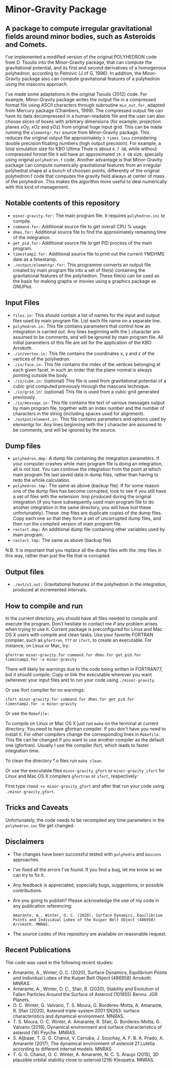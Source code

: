 Minor-Gravity Package
===============================
A package to compute irregular gravitational fields around minor bodies, such as Asteroids and Comets.
---------------------------------

I've implemented a modified version of the original POLYHEDRON code from D. Tsoulis into the Minor-Gravity package, that can compute the gravitational potential, and its first and second derivatives of a homogenous polyhedron, according to Petrovic (J of G, 1996). In addition, the Minor-Gravity package also can compute gravitational features of a polyhedron using the mascons approach.

I've made some adaptations in the original Tsoulis (2012) code. For example, Minor-Gravity package writes the output file in a compressed format file using ASCII characters through subroutine ``mio_out.for``, adapted from Mercury package (Chambers, 1999). The compressed output file can have its data decompressed in a human-readable file and the user can also choose slices of boxes with arbitrary dimensions (for example, projection planes xOy, xOz and yOz) from original huge input grid. This can be made running the ``elementgr.for`` source from Minor-Gravity package. This reduces the original output file approximately ``3 times less`` considering double precision floating numbers (high output precision). For example, a total simulation size for KBO Ultima Thule is about ``6.7 GB``, while without compressed format file it will have an approximated ``19.5 GB`` size, specially using original ``polyhedron.f`` code. Another advantage is that Minor-Gravity package can compute numerically gravitational features from an irregular polyhedral shape at a bunch of choosen points, differently of the original polyhedron.f code that computes the gravity field always at center of mass of the polyhedron. This makes the algorithm more useful to deal numerically with this kind of management.

Notable contents of this repository
---------------------------

*    ``minor-gravity.for:`` The main program file.  It requires ``polyhedron.inc`` to compile.
*    ``command.for:`` Additional source file to get overall CPU % usage.
*    ``dhms.for:`` Additional source file to find the approximately remaining time of the integration.
*    ``get_pid.for:`` Additional source file to get PID process of the main program.
*    ``timestamp2.for:`` Additional source file to print out the current YMDHMS date as a timestamp.
*    ``./output/elementgr.for:`` This programme converts an output file created by main program file into a set of file(s) containing the gravitational features of the polyhedron. These file(s) can be used as the basis for making graphs or movies using a graphics package as GNUPlot.

 Input Files
 ---------------

*    ``files.in:`` This should contain a list of names for the input and output files used by main program file. List each file name on a separate line.
*    ``polyhedron.in:`` This file contains parameters that control how an integration is carried out. Any lines beginning with the ) character are assumed to be comments, and will be ignored by main program file. All initial parameters of this file are set for the application of the KBO Arrokoth.
*    ``./in/vertex.in:`` This file contains the coordinates x, y and z of the vertices of the polyhedron.
*    ``./in/face.in:`` This file contains the index of the vertices belonging at each given facet, in such an order that the plane normal is always pointing outside the body.
*    ``./in/cube.in:`` (optional) This file is used from gravitational potential of a cubic grid computed previously through the mascons technique.
*    ``./in/grid.in:`` (optional) This file is used from a cubic grid generated previously.
*    ``./in/message.in:`` This file contains the text of various messages output by main program file, together with an index number and the number of characters in the string (including spaces used for alignment).
*    ``./output/element.in:`` This file contains parameters and options used by elementgr.for. Any lines beginning with the ) character are assumed to be comments, and will be ignored by the source.

 Dump files
 ---------------

*    ``polyhedron.dmp:`` A dump file containing the integration parameters. If your computer crashes while main program file is doing an integration, all is not lost. You can continue the integration from the point at which main program file last saved data in dump files, rather than having to redo the whole calculation.
*    ``polyhedron.tmp:`` The same as above (backup file). If for some reason one of the dump files has become corrupted, look to see if you still have a set of files with the extension .tmp produced during the original integration (if you have subsequently used main program file to do another integration in the same directory, you will have lost these unfortunately). These .tmp files are duplicate copies of the dump files. Copy each one so that they form a set of uncorrupted dump files, and then run the compiled version of main program file.
*    ``restart.dmp:`` An additional dump file containing other variables used by main program.
*    ``restart.tmp:`` The same as above (backup file).

 N.B. It is important that you replace all the dump files with the .tmp files in this way, rather than just the file that is corrupted.

 Output files
 ---------------

*    ``./out/v1.out:`` Gravitational features of the polyhedron in the integration, produced at incremented intervals.

How to compile and run
----------------------

In the current directory, you should have all files needed to compile and execute the program. Don't hesitate to contact me if any problem arises when trying to use it.
Current package is preconfigured for Linux and Mac OS X users with compile and clean tasks. Use your favorite FORTRAN compiler, such as ``gfortran``, ``f77`` or ``ifort``, to create an executable.  For instance, on Linux or Mac, try:

   ``gfortran minor-gravity.for command.for dhms.for get_pid.for timestamp2.for -o minor-gravity``

There will likely be warnings due to the code being written in FORTRAN77, but it should compile.  Copy or link the executable wherever you want (wherever your input files are) to run your code using ``./minor-gravity``.

Or use ifort compiler for no warnings:

   ``ifort minor-gravity.for command.for dhms.for get_pid.for timestamp2.for -o minor-gravity``

Or use the ``Makefile:``

   To compile on Linux or Mac OS X just run ``make`` on the terminal at current directory. You need to have gfortran compiler. If you don't have you need to install it. For other compilers change the corresponding lines in ``Makefile``. This file can be changed if you want to use another compiler as the default one (gfortran). Usually I use the compiler ifort, which leads to faster integration time.

   To clean the directory *.o files run ``make clean``.

Or use the executable files ``minor-gravity_gfort`` or ``minor-gravity_ifort`` for Linux and Mac OS X compilers ``gfortran`` or ``ifort``, respectively:

   First type ``chmod +x minor-gravity_gfort`` and after that run your code using ``./minor-gravity_gfort``.

Tricks and Caveats
------------------

Unfortunately, the code needs to be recompiled any time parameters in the ``polyhedron.inc`` file get changed.

Disclaimers
------------

* The changes have been successful tested with ``polyhedra`` and ``mascons`` approaches.
* I've fixed all the errors I've found.  If you find a bug, let me know so we can try to fix it.
* Any feedback is appreciated, especially bugs, suggestions, or possible contributions.
* Are you going to publish? Please acknowledge the use of my code in any publication referencing:

   ``Amarante, A., Winter, O. C. (2020), Surface Dynamics, Equilibrium Points and Individual Lobes of the Kuiper Belt Object (486958) Arrokoth. MNRAS.``

* The source codes of this repository are available on reasonable request.

Recent Publications
-------------------

The code was used in the following recent studies:

* Amarante, A., Winter, O. C. (2020), Surface Dynamics, Equilibrium Points and Individual Lobes of the Kuiper Belt Object (486958) Arrokoth. MNRAS.
* Amarante, A., Winter, O. C., Sfair, R. (2020), Stability and Evolution of Fallen Particles Around the Surface of Asteroid (101955) Bennu. JGR Planets.
* O. C. Winter, G. Valvano, T. S. Moura, G. Borderes-Motta, A. Amarante, R. Sfair (2020), Asteroid triple-system 2001 SN263: surface characteristics and dynamical environment. MNRAS.
* T. S. Moura, O. C. Winter, A. Amarante, R. Sfair, G. Borderes-Motta, G. Valvano (2019), Dynamical environment and surface characteristics of asteroid (16) Psyche. MNRAS.
* S. Aljbaae, T. G. G. Chanut, V. Carruba, J. Souchay, A. F. B. A. Prado, A. Amarante (2017), The dynamical environment of asteroid 21 Lutetia according to different internal models. MNRAS.
* T. G. G. Chanut, O. C. Winter, A. Amarante, N. C. S. Araujo (2015), 3D plausible orbital stability close to asteroid (216) Kleopatra. MNRAS.
